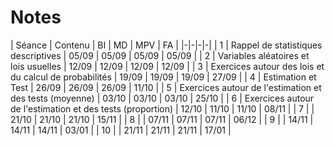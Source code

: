 # Notes


| Séance | Contenu | BI | MD | MPV | FA |
|-|-|-|-|
|  1 | Rappel de statistiques descriptives                        | 05/09 | 05/09 | 05/09 | 05/09 |
|  2 | Variables aléatoires et lois usuelles                      | 12/09 | 12/09 | 12/09 | 12/09 |
|  3 | Exercices autour des lois et du calcul de probabilités     | 19/09 | 19/09 | 19/09 | 27/09 |
|  4 | Estimation et Test                                         | 26/09 | 26/09 | 26/09 | 11/10 |
|  5 | Exercices autour de l'estimation et des tests (moyenne)    | 03/10 | 03/10 | 03/10 | 25/10 |
|  6 | Exercices autour de l'estimation et des tests (proportion) | 12/10 | 11/10 | 11/10 | 08/11 |
|  7 | | 21/10 | 21/10 | 21/10 | 15/11 |
|  8 | | 07/11 | 07/11 | 07/11 | 06/12 |
|  9 | | 14/11 | 14/11 | 14/11 | 03/01 |
| 10 | | 21/11 | 21/11 | 21/11 | 17/01 |
